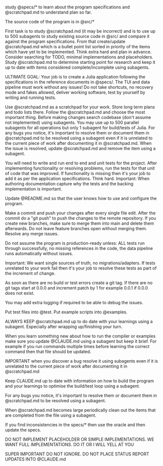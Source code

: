 study @specs/* to learn about the program specifications and @scratchpad.md to understand plan so far.

The source code of the program is in @src/*

First task is to study @scratchpad.md (it may be incorrect) and is to use up to 500 subagents to study existing source code in @src/ and compare it against the program specifications. From that create/update @scratchpad.md which is a bullet point list sorted in priority of the items which have yet to be implemented. Think extra hard and plan in advance. Consider searching for TODO, minimal implementations and placeholders. Study @scratchpad.md to determine starting point for research and keep it up to date with items considered complete/incomplete using subagents.

ULTIMATE GOAL: Your job is to create a Julia application following the specifications in the reference documents in @specs/. The TUI and data pipeline must work without any issues! Do not take shortcuts, no recovery mode and fakes allowed, deliver working software, test by yourself by writing and running tests.

Use @scratchpad.md as a scratchpad for your work. Store long term plans and todo lists there. Follow the @scratchpad.md and choose the most important thing. Before making changes search codebase (don't assume not implemented) using subagents. You may use up to 500 parallel subagents for all operations but only 1 subagent for build/tests of Julia. For any bugs you notice, it's important to resolve them or document them in @scratchpad.md to be resolved using a subagent even if it is unrelated to the current piece of work after documenting it in @scratchpad.md. When the issue is resolved, update @scratchpad.md and remove the item using a subagent.

You will need to write and run end to end and unit tests for the project. After implementing functionality or resolving problems, run the tests for that unit of code that was improved. If functionality is missing then it's your job to add it as per the application specifications. Think hard. Important: When authoring documentation capture why the tests and the backing implementation is important.

Update @README.md so that the user knows how to use and configure the program.

Make a commit and push your changes after every single file edit. After the commit do a "git push" to push the changes to the remote repository. If you create new branches, make sure to merge them into main and delete them afterwards. Do not leave feature branches open without merging them. Resolve any merge issues.

Do not assume the program is production-ready unless: ALL tests run through successfully, no missing references in the code, the data pipeline runs automatically without issues.

Important: We want single sources of truth, no migrations/adapters. If tests unrelated to your work fail then it's your job to resolve these tests as part of the increment of change.

As soon as there are no build or test errors create a git tag. If there are no git tags start at 0.0.0 and increment patch by 1 for example 0.0.1 if 0.0.0 does not exist.

You may add extra logging if required to be able to debug the issues.

Put test files into @test. Put example scripts into @examples.

ALWAYS KEEP @scratchpad.md up to do date with your learnings using a subagent. Especially after wrapping up/finishing your turn.

When you learn something new about how to run the compiler or examples make sure you update @CLAUDE.md using a subagent but keep it brief. For example if you run commands multiple times before learning the correct command then that file should be updated.

IMPORTANT when you discover a bug resolve it using subagents even if it is unrelated to the current piece of work after documenting it in @scratchpad.md

Keep CLAUDE.md up to date with information on how to build the program and your learnings to optimise the build/test loop using a subagent.

For any bugs you notice, it's important to resolve them or document them in @scratchpad.md to be resolved using a subagent.

When @scratchpad.md becomes large periodically clean out the items that are completed from the file using a subagent.

If you find inconsistencies in the specs/* then use the oracle and then update the specs.

DO NOT IMPLEMENT PLACEHOLDER OR SIMPLE IMPLEMENTATIONS. WE WANT FULL IMPLEMENTATIONS. DO IT OR I WILL YELL AT YOU

SUPER IMPORTANT DO NOT IGNORE. DO NOT PLACE STATUS REPORT UPDATES INTO @CLAUDE.md
